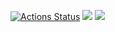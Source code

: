 [![Actions Status](https://github.com/Vadim0802/fullstack-javascript-project-lvl3/workflows/node-ci/badge.svg)](https://github.com/Vadim0802/fullstack-javascript-project-lvl3/actions)
<a href="https://codeclimate.com/github/Vadim0802/fullstack-javascript-project-lvl3/maintainability"><img src="https://api.codeclimate.com/v1/badges/2ac1f11218f75c5aa042/maintainability" /></a>
<a href="https://codeclimate.com/github/Vadim0802/fullstack-javascript-project-lvl3/test_coverage"><img src="https://api.codeclimate.com/v1/badges/2ac1f11218f75c5aa042/test_coverage" /></a>
